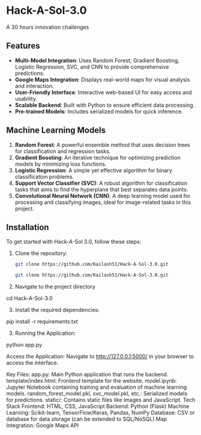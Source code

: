 # Hack-A-Sol-3.0
A 30 hours innovation challenges



## Features

- **Multi-Model Integration**: Uses Random Forest, Gradient Boosting, Logistic Regression, SVC, and CNN to provide comprehensive predictions.
- **Google Maps Integration**: Displays real-world maps for visual analysis and interaction.
- **User-Friendly Interface**: Interactive web-based UI for easy access and usability.
- **Scalable Backend**: Built with Python to ensure efficient data processing.
- **Pre-trained Models**: Includes serialized models for quick inference.

## Machine Learning Models

1. **Random Forest**: A powerful ensemble method that uses decision trees for classification and regression tasks.
2. **Gradient Boosting**: An iterative technique for optimizing prediction models by minimizing loss functions.
3. **Logistic Regression**: A simple yet effective algorithm for binary classification problems.
4. **Support Vector Classifier (SVC)**: A robust algorithm for classification tasks that aims to find the hyperplane that best separates data points.
5. **Convolutional Neural Network (CNN)**: A deep learning model used for processing and classifying images, ideal for image-related tasks in this project.

## Installation

To get started with Hack-A-Sol 3.0, follow these steps:

1. Clone the repository:
   ```bash
   git clone https://github.com/Kailash51/Hack-A-Sol-3.0.git

   git clone https://github.com/Kailash51/Hack-A-Sol-3.0.git

2. Navigate to the project directory

cd Hack-A-Sol-3.0

3. Install the required dependencies:

pip install -r requirements.txt


3. Running the Application:
   
  python app.py

  Access the Application: Navigate to http://127.0.0.1:5000/ in your browser to access the interface.



Key Files:
app.py: Main Python application that runs the backend.
template/index.html: Frontend template for the website.
model.ipynb: Jupyter Notebook containing training and evaluation of machine learning models.
random_forest_model.pkl, svc_model.pkl, etc.: Serialized models for predictions.
static/: Contains static files like images and JavaScript.
Tech Stack
Frontend: HTML, CSS, JavaScript
Backend: Python (Flask)
Machine Learning: Scikit-learn, TensorFlow/Keras, Pandas, NumPy
Database: CSV or database for data storage (can be extended to SQL/NoSQL)
Map Integration: Google Maps API

